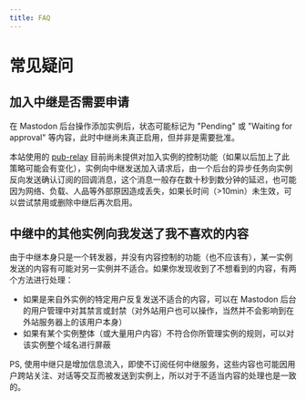 ```yaml
---
title: FAQ
---
```


# 常见疑问
## 加入中继是否需要申请

在 Mastodon 后台操作添加实例后，状态可能标记为 "Pending" 或 "Waiting for approval" 等内容，此时中继尚未真正启用，但并非是需要批准。

本站使用的 [pub-relay](https://source.joinmastodon.org/mastodon/pub-relay) 目前尚未提供对加入实例的控制功能（如果以后加上了此策略可能会有变化），实例向中继发送加入请求后，由一个后台的异步任务向实例反向发送确认订阅的回调消息，这个消息一般存在数十秒到数分钟的延迟，也可能因为网络、负载、人品等外部原因造成丢失，如果长时间（>10min）未生效，可以尝试禁用或删除中继后再次启用。

## 中继中的其他实例向我发送了我不喜欢的内容

由于中继本身只是一个转发器，并没有内容控制的功能（也不应该有），某一实例发送的内容有可能对另一实例并不适合。如果你发现收到了不想看到的内容，有两个方法进行处理：

 * 如果是来自外实例的特定用户反复发送不适合的内容，可以在 Mastodon 后台的用户管理中对其禁言或封禁（对外站用户也可以操作，当然并不会影响到在外站服务器上的该用户本身）
 * 如果有某个实例整体（或大量用户内容）不符合你所管理实例的规则，可以对该实例整个域名进行屏蔽

PS, 使用中继只是增加信息流入，即使不订阅任何中继服务，这些内容也可能因用户跨站关注、对话等交互而被发送到实例上，所以对于不适当内容的处理也是一致的。

